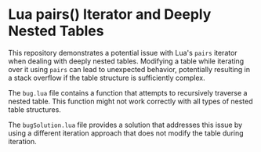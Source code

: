 # Lua pairs() Iterator and Deeply Nested Tables

This repository demonstrates a potential issue with Lua's `pairs` iterator when dealing with deeply nested tables.  Modifying a table while iterating over it using `pairs` can lead to unexpected behavior, potentially resulting in a stack overflow if the table structure is sufficiently complex.

The `bug.lua` file contains a function that attempts to recursively traverse a nested table.  This function might not work correctly with all types of nested table structures.

The `bugSolution.lua` file provides a solution that addresses this issue by using a different iteration approach that does not modify the table during iteration.